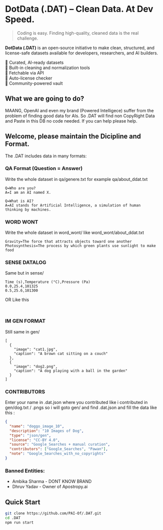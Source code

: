 # DotData (.DAT) – Clean Data. At Dev Speed.

> Coding is easy. Finding high-quality, cleaned data is the real challenge.

**DotData (.DAT)** is an open-source initiative to make clean, structured, and license-safe datasets available for developers, researchers, and AI builders.

🔹 Curated, AI-ready datasets  
🔹 Built-in cleaning and normalization tools  
🔹 Fetchable via API  
🔹 Auto-license checker  
🔹 Community-powered vault

## What we are going to do?
MAANG, OpenAI and even my brand (Powered Intelligece) suffer from the problem of finding good data for AIs.
So .DAT will find non CopyRight Data and Paste in this DB no code needed.
If you can help please help.

## Welcome, please maintain the Dicipline and Format.
The .DAT includes data in many formats:
### QA Format (Question = Answer)
Write the whole dataset in 
qa/genere.txt
for example qa/about_ddat.txt
```
Q=Who are you?
A=I am an AI named X.

Q=What is AI?
A=AI stands for Artificial Intelligence, a simulation of human thinking by machines.
```
### WORD WONT
Write the whole dataset in word_wont/
like word_wont/about_ddat.txt
```
Gravity=The force that attracts objects toward one another
Photosynthesis=The process by which green plants use sunlight to make food
```
### SENSE DATALOG
Same but in sense/
```
Time (s),Temperature (°C),Pressure (Pa)
0.0,25.4,101325
0.5,25.6,101300
```
OR Like this
```


```
### IM GEN FORMAT
Still same in gen/
```
[
  {
    "image": "cat1.jpg",
    "caption": "A brown cat sitting on a couch"
  },
  {
    "image": "dog2.png",
    "caption": "A dog playing with a ball in the garden"
  }
]
```
### CONTRIBUTORS
Enter your name in .dat.json where you contributed like 
i contributed in gen/dog.txt / .pngs
so i will goto gen/ and find .dat.json and fill
the data like this :
```json
{
  "name": "doggo_image_10",
  "description": "10 Images of Dog",
  "type": "json/gen",
  "license": "CC-BY 4.0",
  "source": "Google_Searches + manual curation",
  "contributors": ["Google_Searches", "Pawan"],
  "note": "Google_Searches_with_no_copyrights"
}
```
### Banned Entities:
- Ambika Sharma - DONT KNOW BRAND
- Dhruv Yadav   - Owner of Apostropy.ai

## Quick Start
```bash
git clone https://github.com/PAI-Of/.DAT.git
cd .DAT
npm run start
```
